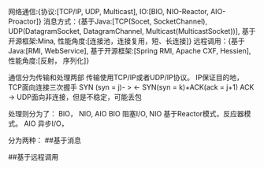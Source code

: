 网络通信:{协议:[TCP/IP, UDP, Multicast], IO:[BIO, NIO-Reactor, AIO-Proactor]}
消息方式：{基于Java:[TCP(Socet, SocketChannel), UDP(DatagramSocket, DatagramChannel, Multicast(MulticastSocket))], 基于开源框架:Mina, 性能角度:[连接池，连接复用，短、长连接]}
远程调用：{基于Java:[RMI, WebService], 基于开源框架:[Spring RMI, Apache CXF, Hessien], 性能角度:[反射， 序列化]}

通信分为传输和处理两部
传输使用TCP/IP或者UDP/IP协议。 IP保证目的地， 
TCP面向连接三次握手 
SYN (syn = j)- >
<- SYN(syn = k)+ACK(ack = j+1)
ACK ->
UDP面向非连接，但是不稳定，可能丢包

处理则分为了： BIO， NIO, AIO
BIO 阻塞I/O, 
NIO 基于Reactor模式，反应器模式。 
AIO 异步I/O，

分为两种：
##基于消息


##基于远程调用